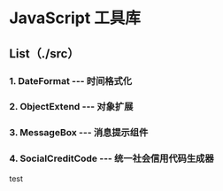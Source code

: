 # JavaScript 工具库

## List（./src）

### 1. DateFormat --- 时间格式化
### 2. ObjectExtend --- 对象扩展
### 3. MessageBox --- 消息提示组件
### 4. SocialCreditCode --- 统一社会信用代码生成器

test